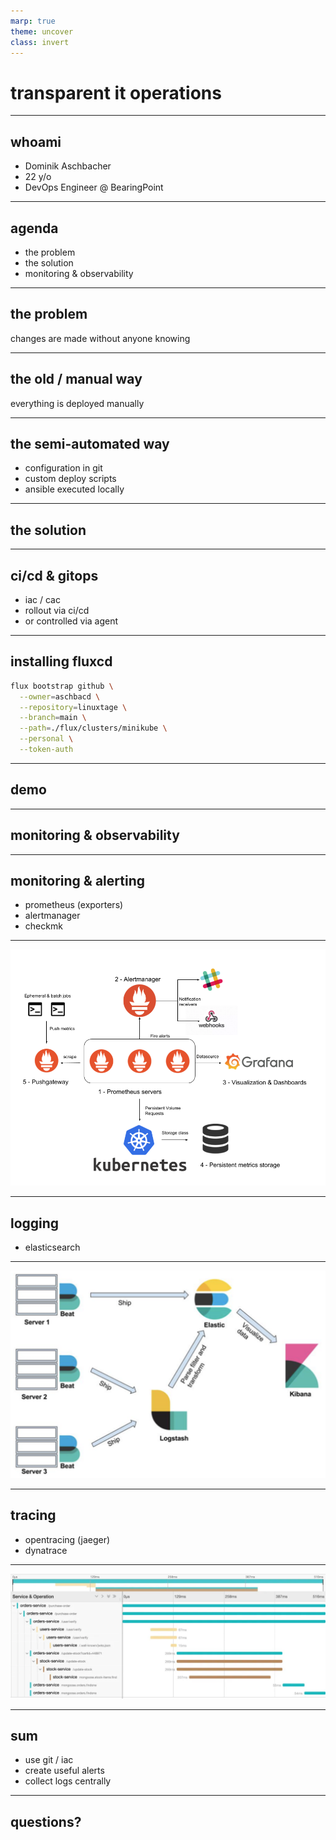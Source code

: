 ```yaml
---
marp: true
theme: uncover
class: invert
---
```


# transparent it operations

---

## whoami

* Dominik Aschbacher
* 22 y/o
* DevOps Engineer @ BearingPoint

---

## agenda

* the problem
* the solution
* monitoring & observability

---

## the problem

changes are made without anyone knowing

---

## the old / manual way

everything is deployed manually

---

## the semi-automated way

* configuration in git
* custom deploy scripts
* ansible executed locally

---

## the solution

---

## ci/cd & gitops

* iac / cac
* rollout via ci/cd
* or controlled via agent

---

## installing fluxcd

```bash
flux bootstrap github \
  --owner=aschbacd \
  --repository=linuxtage \
  --branch=main \
  --path=./flux/clusters/minikube \
  --personal \
  --token-auth
```

---

## demo

---

## monitoring & observability

---

## monitoring & alerting

* prometheus (exporters)
* alertmanager
* checkmk

---

<!--_backgroundColor: white-->

![Prometheus](assets/prometheus.webp)

---

## logging

* elasticsearch

---

<!--_backgroundColor: white-->

![ElasticSearch h:500](assets/elasticsearch.png)

---

## tracing

* opentracing (jaeger)
* dynatrace

---

<!--_backgroundColor: white-->

![Jaeger h:450](assets/jaeger.webp)

---

## sum

* use git / iac
* create useful alerts
* collect logs centrally

---

## questions?
